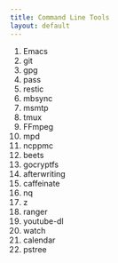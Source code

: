 ```yaml
---
title: Command Line Tools
layout: default
---
```


1. Emacs
1. git
1. gpg
1. pass
1. restic
1. mbsync
1. msmtp
1. tmux
1. FFmpeg
1. mpd
1. ncppmc
1. beets
1. gocryptfs
1. afterwriting
1. caffeinate
1. nq
1. z
1. ranger
1. youtube-dl
1. watch
1. calendar
1. pstree
